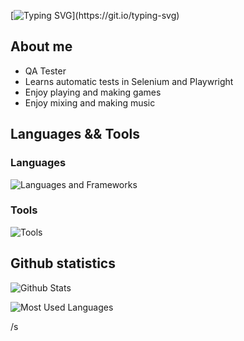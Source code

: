 [![Typing SVG](https://readme-typing-svg.herokuapp.com?font=Press+Start+2P&size=15&duration=2000&pause=1000&color=1DF73B&width=500&lines=Hello+world!+%5B%5D~(%EF%BF%A3%E2%96%BD%EF%BF%A3)~*+;My+name+is+Ji%C5%99%C3%AD+Appelt;And+I+enjoy+making+games+%26+music!)](https://git.io/typing-svg)

## About me
- QA Tester
- Learns automatic tests in Selenium and Playwright
- Enjoy playing and making games
- Enjoy mixing and making music

## Languages && Tools

### Languages
![Languages and Frameworks](https://skillicons.dev/icons?i=cs,mysql,postgresql,js,java,selenium)

### Tools
![Tools](https://skillicons.dev/icons?i=vscode,visualstudio,unity,blender,github)

## Github statistics
![Github Stats](https://github-readme-stats.vercel.app/api?username=Twinrest&show_icons=true&theme=dark)

![Most Used Languages](https://github-readme-stats.vercel.app/api/top-langs/?username=Twinrest&theme=dark)


























/s

